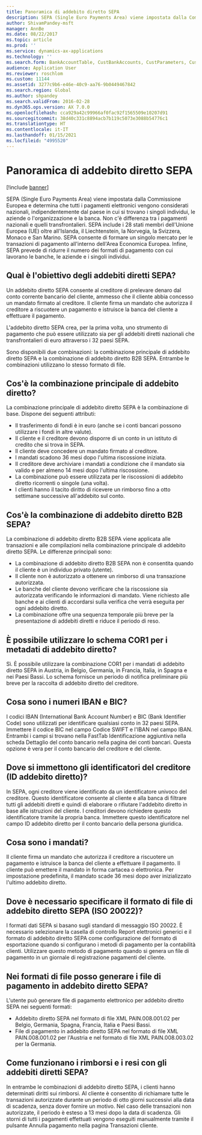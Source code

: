 ```yaml
---
title: Panoramica di addebito diretto SEPA
description: SEPA (Single Euro Payments Area) viene impostata dalla Commissione Europea e determina che tutti i pagamenti elettronici vengono considerati nazionali, indipendentemente dal paese in cui si trovano i singoli individui, le aziende o l'organizzazione e la banca. Non c'è differenza tra i pagamenti nazionali e quelli transfrontalieri. SEPA include i 28 stati membri dell'Unione Europea (UE) oltre all'Islanda, il Liechtenstein, la Norvegia, la Svizzera, Monaco e San Marino. SEPA consente di formare un singolo mercato per le transazioni di pagamento all'interno dell'Area Economica Europea. Infine, SEPA prevede di ridurre il numero dei formati di pagamento con cui lavorano le banche, le aziende e i singoli individui.
author: ShivamPandey-msft
manager: AnnBe
ms.date: 08/22/2017
ms.topic: article
ms.prod: ''
ms.service: dynamics-ax-applications
ms.technology: ''
ms.search.form: BankAccountTable, CustBankAccounts, CustParameters, CustTable
audience: Application User
ms.reviewer: roschlom
ms.custom: 11144
ms.assetid: 3277c9b6-e46e-40c9-aa76-9b0449467842
ms.search.region: Global
ms.author: shpandey
ms.search.validFrom: 2016-02-28
ms.dyn365.ops.version: AX 7.0.0
ms.openlocfilehash: cca929a42c99966af0fac92f1565509e10207d91
ms.sourcegitcommit: 38d40c331c8894acb7b119c5073e3088b54776c1
ms.translationtype: HT
ms.contentlocale: it-IT
ms.lasthandoff: 01/15/2021
ms.locfileid: "4995520"
---
```

# <a name="sepa-direct-debit-overview"></a>Panoramica di addebito diretto SEPA

[!include [banner](../includes/banner.md)]

SEPA (Single Euro Payments Area) viene impostata dalla Commissione Europea e determina che tutti i pagamenti elettronici vengono considerati nazionali, indipendentemente dal paese in cui si trovano i singoli individui, le aziende o l'organizzazione e la banca. Non c'è differenza tra i pagamenti nazionali e quelli transfrontalieri. SEPA include i 28 stati membri dell'Unione Europea (UE) oltre all'Islanda, il Liechtenstein, la Norvegia, la Svizzera, Monaco e San Marino. SEPA consente di formare un singolo mercato per le transazioni di pagamento all'interno dell'Area Economica Europea. Infine, SEPA prevede di ridurre il numero dei formati di pagamento con cui lavorano le banche, le aziende e i singoli individui.   

<a name="what-is-the-goal-of-sepa-direct-debits"></a>Qual è l'obiettivo degli addebiti diretti SEPA?
---------------------------------------

Un addebito diretto SEPA consente al creditore di prelevare denaro dal conto corrente bancario del cliente, ammesso che il cliente abbia concesso un mandato firmato al creditore. Il cliente firma un mandato che autorizza il creditore a riscuotere un pagamento e istruisce la banca del cliente a effettuare il pagamento. 

L'addebito diretto SEPA crea, per la prima volta, uno strumento di pagamento che può essere utilizzato sia per gli addebiti diretti nazionali che transfrontalieri di euro attraverso i 32 paesi SEPA. 

Sono disponibili due combinazioni: la combinazione principale di addebito diretto SEPA e la combinazione di addebito diretto B2B SEPA. Entrambe le combinazioni utilizzano lo stesso formato di file.

## <a name="what-is-the-core-direct-debit-scheme"></a>Cos'è la combinazione principale di addebito diretto?
La combinazione principale di addebito diretto SEPA è la combinazione di base. Dispone dei seguenti attributi:
-   Il trasferimento di fondi è in euro (anche se i conti bancari possono utilizzare i fondi in altre valute).
-   Il cliente e il creditore devono disporre di un conto in un istituto di credito che si trova in SEPA.
-   Il cliente deve concedere un mandato firmato al creditore.
-   I mandati scadono 36 mesi dopo l'ultima riscossione iniziata.
-   Il creditore deve archiviare i mandati a condizione che il mandato sia valido e per almeno 14 mesi dopo l'ultima riscossione.
-   La combinazione può essere utilizzata per le riscossioni di addebito diretto ricorrenti o singole (una volta).
-   I clienti hanno il tacito diritto di ricevere un rimborso fino a otto settimane successive all'addebito sul conto.

## <a name="what-is-the-sepa-business-to-business-b2b-direct-debit-scheme"></a>Cos'è la combinazione di addebito diretto B2B SEPA?
La combinazione di addebito diretto B2B SEPA viene applicata alle transazioni e alle compilazioni nella combinazione principale di addebito diretto SEPA. Le differenze principali sono:
-   La combinazione di addebito diretto B2B SEPA non è consentita quando il cliente è un individuo privato (utente).
-   Il cliente non è autorizzato a ottenere un rimborso di una transazione autorizzata.
-   Le banche del cliente devono verificare che la riscossione sia autorizzata verificando le informazioni di mandato. Viene richiesto alle banche e ai clienti di accordarsi sulla verifica che verrà eseguita per ogni addebito diretto.
-   La combinazione offre una sequenza temporale più breve per la presentazione di addebiti diretti e riduce il periodo di reso.

## <a name="can-i-use-the-cor1-scheme-for-direct-debit-mandates"></a>È possibile utilizzare lo schema COR1 per i metadati di addebito diretto?
Sì. È possibile utilizzare la combinazione COR1 per i mandati di addebito diretto SEPA in Austria, in Belgio, Germania, in Francia, Italia, in Spagna e nei Paesi Bassi. Lo schema fornisce un periodo di notifica preliminare più breve per la raccolta di addebito diretto del creditore.

## <a name="what-are-international-bank-account-numbers-iban-and-bank-identifier-codes-bic"></a>Cosa sono i numeri IBAN e BIC?
I codici IBAN (International Bank Account Number) e BIC (Bank Identifier Code) sono utilizzati per identificare qualsiasi conto in 32 paesi SEPA. Immettere il codice BIC nel campo Codice SWIFT e l'IBAN nel campo IBAN. Entrambi i campi si trovano nella FastTab Identificazione aggiuntiva nella scheda Dettaglio del conto bancario nella pagina dei conti bancari. Questa opzione è vera per il conto bancario del creditore e del cliente.

## <a name="where-do-i-enter-creditor-identifiers-direct-debit-ids"></a>Dove si immettono gli identificatori del creditore (ID addebito diretto)?
In SEPA, ogni creditore viene identificato da un identificatore univoco del creditore. Questo identificatore consente al cliente e alla banca di filtrare tutti gli addebiti diretti e quindi di elaborare o rifiutare l'addebito diretto in base alle istruzioni del cliente. I creditori devono richiedere questo identificatore tramite la propria banca. Immettere questo identificatore nel campo ID addebito diretto per il conto bancario della persona giuridica.

## <a name="what-are-mandates"></a>Cosa sono i mandati?
Il cliente firma un mandato che autorizza il creditore a riscuotere un pagamento e istruisce la banca del cliente a effettuare il pagamento. Il cliente può emettere il mandato in forma cartacea o elettronica. Per impostazione predefinita, il mandato scade 36 mesi dopo aver inizializzato l'ultimo addebito diretto.

## <a name="where-do-i-specify-the-sepa-direct-debit-file-format-iso-20022"></a>Dove è necessario specificare il formato di file di addebito diretto SEPA (ISO 20022)?
I formati dati SEPA si basano sugli standard di messaggio ISO 20022. È necessario selezionare la casella di controllo Report elettronici generici e il formato di addebito diretto SEPA come configurazione del formato di esportazione quando si configurano i metodi di pagamento per la contabilità clienti. Utilizzare questo metodo di pagamento quando si genera un file di pagamento in un giornale di registrazione pagamenti del cliente.

## <a name="in-what-file-formats-can-i-generate-sepa-direct-debit-payment-files"></a>Nei formati di file posso generare i file di pagamento in addebito diretto SEPA?
L'utente può generare file di pagamento elettronico per addebito diretto SEPA nei seguenti formati:
-   Addebito diretto SEPA nel formato di file XML PAIN.008.001.02 per Belgio, Germania, Spagna, Francia, Italia e Paesi Bassi.
-   File di pagamento in addebito diretto SEPA nel formato di file XML PAIN.008.001.02 per l'Austria e nel formato di file XML PAIN.008.003.02 per la Germania.

## <a name="how-do-refunds-and-returns-work-with-sepa-direct-debits"></a>Come funzionano i rimborsi e i resi con gli addebiti diretti SEPA?
In entrambe le combinazioni di addebito diretto SEPA, i clienti hanno determinati diritti sui rimborsi. Al cliente è consentito di richiamare tutte le transazioni autorizzate durante un periodo di otto giorni successivi alla data di scadenza, senza dover fornire un motivo. Nel caso delle transazioni non autorizzate, il periodo è esteso a 13 mesi dopo la data di scadenza. Gli storni di tutti i pagamenti effettuati vengono eseguiti manualmente tramite il pulsante Annulla pagamento nella pagina Transazioni cliente.






